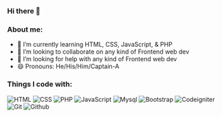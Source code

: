### Hi there 👋



### About me:

- 🌱 I’m currently learning HTML, CSS, JavaScript, & PHP
- 👯 I’m looking to collaborate on any kind of Frontend web dev
- 🤔 I’m looking for help with any kind of Frontend web dev
- 😄 Pronouns: He/His/Him/Captain-A

### Things I code with:

<p>
  <img alt="HTML" src="https://img.shields.io/badge/-HTML-BLUE?style=flat-square&logo=HTML&logoColor=white" />
  <img alt="CSS" src="https://img.shields.io/badge/-CSS-ORANGE?style=flat-square&logo=CSS&logoColor=white" />
  <img alt="PHP" src="https://img.shields.io/badge/-PHP?style=flat-square&logo=PHP&logoColor=white" />
  <img alt="JavaScript" src="https://img.shields.io/badge/-JavaScript-F7DF1E?style=flat-square&logo=JavaScript&logoColor=white" />
  
  <img alt="Mysql" src="https://img.shields.io/badge/-Mysql-9C27B0?style=flat-square&logo=mysql&logoColor=white" />
  
  <img alt="Bootstrap" src="https://img.shields.io/badge/-Bootstrap-00C7B7?style=flat-square&logo=Bootstrap&logoColor=white" />
  <img alt="Codeigniter" src="https://img.shields.io/badge/-Codeigniter-430098?style=flat-square&logo=Codeigniter&logoColor=white" />
  
  <img alt="Git" src="https://img.shields.io/badge/-Git-F05032?style=flat-square&logo=git&logoColor=white" />
  <img alt="Github" src="https://img.shields.io/badge/-Github-2088FF?style=flat-square&logo=github&logoColor=white" />
  
</p>
